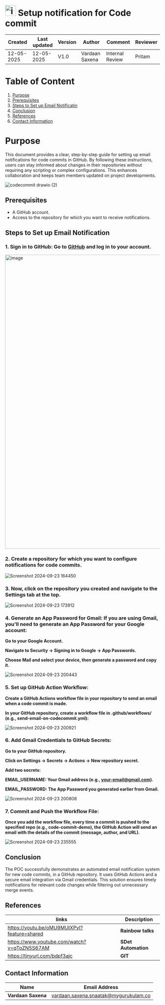
# <img width="35" alt="image" src="https://github.com/user-attachments/assets/cd1cb06d-90e7-410e-bccc-3a4d645dd6c5"> Setup notification for Code commit


| Created     | Last updated | Version | Author         | Comment | Reviewer |
|-------------|-----------|---------|----------------|---------|----------|
| 12-05-2025  | 12-05-2025 | V1.0  | Vardaan Saxena |     Internal Review    | Pritam    |



# Table of Content 
1. [ Purpose](#-purpose)
2. [ Prerequisites](#-prerequisites)
3. [Steps to Set up Email Notificatin](#steps-to-set-up-email-notification)
4. [ Conclusion](#-conclusion)
5. [ References](#-references ) 
6. [ Contact Information ](#-contact-information )
   

     
#  Purpose 
This document provides a clear, step-by-step guide for setting up email notifications for code commits in GitHub. By following these instructions, users can stay informed about changes in their repositories without requiring any scripting or complex configurations. This enhances collaboration and keeps team members updated on project developments.

![codecommit drawio (2)](https://github.com/vardaan412/snaatak_phase/blob/9f297e6da5dd54ce6c73cca4781bfaed2f072ffc/commit-img/1.png)

##  Prerequisites
- A GitHub account.
- Access to the repository for which you want to receive notifications.

##  Steps to Set up Email Notification

### 1. **Sign in to GitHub**: Go to [GitHub](https://github.com) and log in to your account.

<img width="958" alt="image" src="https://github.com/vardaan412/snaatak_phase/blob/9f297e6da5dd54ce6c73cca4781bfaed2f072ffc/commit-img/2.png">

### 2. Create a repository for which you want to configure notifications for code commits.

![Screenshot 2024-09-23 164450](https://github.com/vardaan412/snaatak_phase/blob/9f297e6da5dd54ce6c73cca4781bfaed2f072ffc/commit-img/3.png)

### 3. Now, click on the repository you created and navigate to the Settings tab at the top.

![Screenshot 2024-09-23 173912](https://github.com/vardaan412/snaatak_phase/blob/9f297e6da5dd54ce6c73cca4781bfaed2f072ffc/commit-img/4.png)

### 4. Generate an App Password for Gmail: If you are using Gmail, you'll need to generate an App Password for your Google account:

**Go to your Google Account.**

**Navigate to Security -> Signing in to Google -> App Passwords.**

**Choose Mail and select your device, then generate a password and copy it.**

![Screenshot 2024-09-23 200443](https://github.com/vardaan412/snaatak_phase/blob/9f297e6da5dd54ce6c73cca4781bfaed2f072ffc/commit-img/5.png)

### 5. Set up GitHub Action Workflow:

**Create a GitHub Actions workflow file in your repository to send an email when a code commit is made.**

**In your GitHub repository, create a workflow file in .github/workflows/ (e.g., send-email-on-codecommit.yml):**

![Screenshot 2024-09-23 200921](https://github.com/vardaan412/snaatak_phase/blob/9f297e6da5dd54ce6c73cca4781bfaed2f072ffc/commit-img/6.png)

### 6. Add Gmail Credentials to GitHub Secrets:

**Go to your GitHub repository.**

**Click on Settings -> Secrets -> Actions -> New repository secret.**

**Add two secrets:**

**EMAIL_USERNAME: Your Gmail address (e.g., your-email@gmail.com).**

**EMAIL_PASSWORD: The App Password you generated earlier from Gmail.**

![Screenshot 2024-09-23 200808](https://github.com/vardaan412/snaatak_phase/blob/9f297e6da5dd54ce6c73cca4781bfaed2f072ffc/commit-img/7.png)

### 7. Commit and Push the Workflow File:

**Once you add the workflow file, every time a commit is pushed to the specified repo (e.g., code-commit-demo), the GitHub Action will send an email with the details of the commit (message, author, and URL).**

![Screenshot 2024-09-23 235555](https://github.com/vardaan412/snaatak_phase/blob/9f297e6da5dd54ce6c73cca4781bfaed2f072ffc/commit-img/8.png)




##  Conclusion
The POC successfully demonstrates an automated email notification system for new code commits, in a GitHub repository. It uses GitHub Actions and a secure email integration via Gmail credentials. This solution ensures timely notifications for relevant code changes while filtering out unnecessary merge events.
 
##  References 
|links | Description |
|-------|------------|
|https://youtu.be/oMU9MUIXPyI?feature=shared|**Rainbow talks** |
|https://www.youtube.com/watch?v=qToZN5S67AM| **SDet Automation**|
|https://tinyurl.com/bdpf3ajc|**GIT**|

##  Contact Information 
|Name|Email Address|
|:---:|:---:|
|**Vardaan Saxena**|vardaan.saxena.snaatak@mygurukulam.co |
